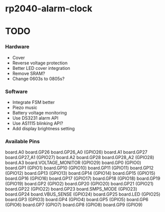 # rp2040-alarm-clock

# TODO

### Hardware
- Cover
- Reverse voltage protection
- Better LED cover integration
- Remove SRAM?
- Change 0603s to 0805s?

### Software
- Integrate FSM better
- Piezo music
- Battery voltage monitoring
- Use DS3231 alarm API
- Use AS1115 blinking API?
- Add display brightness setting

### Available Pins
board.A0 board.GP26 board.GP26_A0 (GPIO26)
board.A1 board.GP27 board.GP27_A1 (GPIO27)
board.A2 board.GP28 board.GP28_A2 (GPIO28)
board.A3 board.VOLTAGE_MONITOR (GPIO29)
board.GP0 (GPIO0)
board.GP1 (GPIO1)
board.GP10 (GPIO10)
board.GP11 (GPIO11)
board.GP12 (GPIO12)
board.GP13 (GPIO13)
board.GP14 (GPIO14)
board.GP15 (GPIO15)
board.GP16 (GPIO16)
board.GP17 (GPIO17)
board.GP18 (GPIO18)
board.GP19 (GPIO19)
board.GP2 (GPIO2)
board.GP20 (GPIO20)
board.GP21 (GPIO21)
board.GP22 (GPIO22)
board.GP23 board.SMPS_MODE (GPIO23)
board.GP24 board.VBUS_SENSE (GPIO24)
board.GP25 board.LED (GPIO25)
board.GP3 (GPIO3)
board.GP4 (GPIO4)
board.GP5 (GPIO5)
board.GP6 (GPIO6)
board.GP7 (GPIO7)
board.GP8 (GPIO8)
board.GP9 (GPIO9)